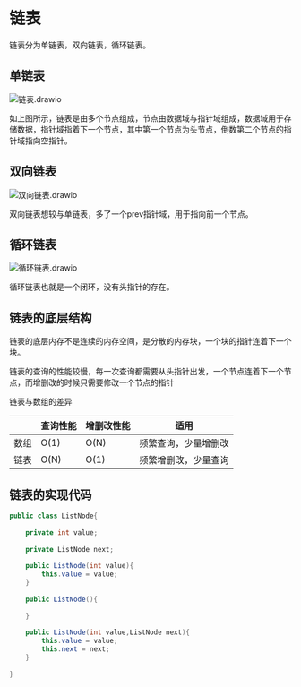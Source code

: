# 链表

链表分为单链表，双向链表，循环链表。

## 单链表



![链表.drawio](https://images-1314004726.cos.ap-guangzhou.myqcloud.com/test/202405291132932.png)

如上图所示，链表是由多个节点组成，节点由数据域与指针域组成，数据域用于存储数据，指针域指着下一个节点，其中第一个节点为头节点，倒数第二个节点的指针域指向空指针。



## 双向链表 

![双向链表.drawio](https://images-1314004726.cos.ap-guangzhou.myqcloud.com/test/202405291430887.png)

双向链表想较与单链表，多了一个prev指针域，用于指向前一个节点。

## 循环链表

![循环链表.drawio](https://images-1314004726.cos.ap-guangzhou.myqcloud.com/test/202405291431986.png)



循环链表也就是一个闭环，没有头指针的存在。



## 链表的底层结构

链表的底层内存不是连续的内存空间，是分散的内存块，一个块的指针连着下一个块。



链表的查询的性能较慢，每一次查询都需要从头指针出发，一个节点连着下一个节点，而增删改的时候只需要修改一个节点的指针



链表与数组的差异

|      | 查询性能 | 增删改性能 | 适用                 |
| ---- | -------- | ---------- | -------------------- |
| 数组 | O(1)     | O(N)       | 频繁查询，少量增删改 |
| 链表 | O(N)     | O(1)       | 频繁增删改，少量查询 |

## 链表的实现代码

```java
public class ListNode{
    
    private int value;
    
    private ListNode next;
    
    public ListNode(int value){
        this.value = value;
    }
    
    public ListNode(){
        
    }
    
    public ListNode(int value,ListNode next){
        this.value = value;
        this.next = next;
    }
    
}
```

